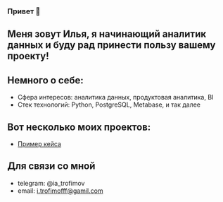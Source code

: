 ### Привет 👋
## Меня зовут Илья, я начинающий аналитик данных и буду рад принести пользу вашему проекту!

## Немного о себе:

- Сфера интересов: аналитика данных, продуктовая аналитика, BI
- Стек технологий: Python, PostgreSQL, Metabase, и так далее

## Вот несколько моих проектов:
- [Пример кейса](https://colab.research.google.com/drive/1CrGB9MWo_Ej1i1_BQX025U4CUWEI5ZUC)

## Для связи со мной

- telegram: @ia_trofimov
- email: i.trofimofff@gamil.com


<!--
**TrofimovIA/TrofimovIA** is a ✨ _special_ ✨ repository because its `README.md` (this file) appears on your GitHub profile.

Here are some ideas to get you started:

- 🔭 I’m currently working on ...
- 🌱 I’m currently learning ...
- 👯 I’m looking to collaborate on ...
- 🤔 I’m looking for help with ...
- 💬 Ask me about ...
- 📫 How to reach me: ...
- 😄 Pronouns: ...
- ⚡ Fun fact: ...
-->
